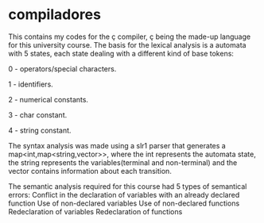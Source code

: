 # compiladores
This contains my codes for the ç compiler, ç being the made-up language for this university course.
The basis for the lexical analysis is a automata with 5 states, each state dealing with a different kind of base tokens:

  0 - operators/special characters.
  
  1 - identifiers.
  
  2 - numerical constants.
  
  3 - char constant.
  
  4 - string constant.

The syntax analysis was made using a slr1 parser that generates a map<int,map<string,vector<string>>>, where the int represents the automata state, the string represents the variables(terminal and non-terminal) and the vector contains information about each transition.

The semantic analysis required for this course had 5 types of semantical errors: 
  Conflict in the declaration of variables with an already declared function
  Use of non-declared variables
  Use of non-declared functions
  Redeclaration of variables
  Redeclaration of functions
